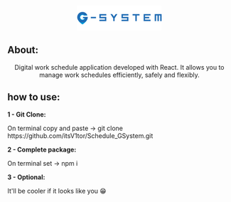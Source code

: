 <p align="center"><a><img style="width: 300" src="./src/assets/logo.png"/></a></p>

## About:
<p style="text-align: center;">Digital work schedule application developed with React. It allows you to manage work schedules efficiently, safely and flexibly.</p>

## how to use:

<strong>1 - Git Clone: </strong>
<p>On terminal copy and paste -> git clone https://github.com/itsV1tor/Schedule_GSystem.git</p>
<strong>2 - Complete package: </strong>
<p>On terminal set -> npm i</p>
<strong>3 - Optional: </strong>
<p>It'll be cooler if it looks like you &#128513;</p>
